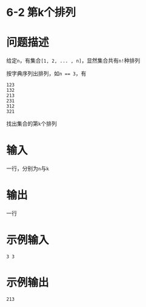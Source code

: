 # 6-2 第k个排列

# 问题描述

给定`n`，有集合`[1, 2, ... , n]`，显然集合共有`n!`种排列

按字典序列出排列，如`n == 3`，有

```
123
132
213
231
312
321
```

找出集合的第`k`个排列

# 输入

一行，分别为`n`与`k`

# 输出

一行

# 示例输入

```
3 3
```

# 示例输出

```
213
```